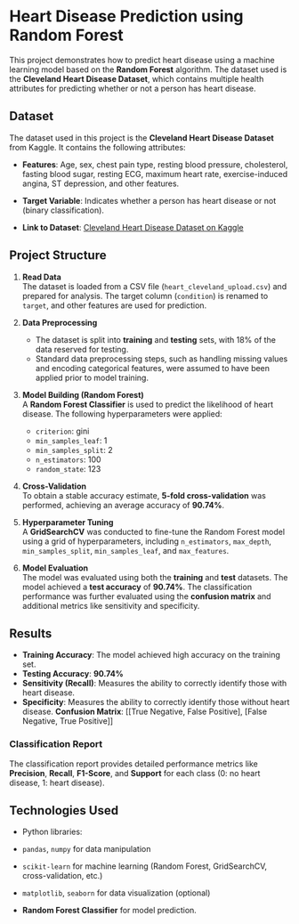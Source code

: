 # **Heart Disease Prediction using Random Forest**

This project demonstrates how to predict heart disease using a machine learning model based on the **Random Forest** algorithm. The dataset used is the **Cleveland Heart Disease Dataset**, which contains multiple health attributes for predicting whether or not a person has heart disease.

## **Dataset**

The dataset used in this project is the **Cleveland Heart Disease Dataset** from Kaggle. It contains the following attributes:

- **Features**: Age, sex, chest pain type, resting blood pressure, cholesterol, fasting blood sugar, resting ECG, maximum heart rate, exercise-induced angina, ST depression, and other features.
- **Target Variable**: Indicates whether a person has heart disease or not (binary classification).

- **Link to Dataset**: [Cleveland Heart Disease Dataset on Kaggle](https://www.kaggle.com/ronitf/heart-disease-uci)

## **Project Structure**

1. **Read Data**  
   The dataset is loaded from a CSV file (`heart_cleveland_upload.csv`) and prepared for analysis. The target column (`condition`) is renamed to `target`, and other features are used for prediction.

2. **Data Preprocessing**  
   - The dataset is split into **training** and **testing** sets, with 18% of the data reserved for testing.
   - Standard data preprocessing steps, such as handling missing values and encoding categorical features, were assumed to have been applied prior to model training.

3. **Model Building (Random Forest)**  
   A **Random Forest Classifier** is used to predict the likelihood of heart disease. The following hyperparameters were applied:
   - `criterion`: gini
   - `min_samples_leaf`: 1
   - `min_samples_split`: 2
   - `n_estimators`: 100
   - `random_state`: 123

4. **Cross-Validation**  
   To obtain a stable accuracy estimate, **5-fold cross-validation** was performed, achieving an average accuracy of **90.74%**.

5. **Hyperparameter Tuning**  
   A **GridSearchCV** was conducted to fine-tune the Random Forest model using a grid of hyperparameters, including `n_estimators`, `max_depth`, `min_samples_split`, `min_samples_leaf`, and `max_features`.

6. **Model Evaluation**  
   The model was evaluated using both the **training** and **test** datasets. The model achieved a **test accuracy** of **90.74%**. The classification performance was further evaluated using the **confusion matrix** and additional metrics like sensitivity and specificity.

## **Results**

- **Training Accuracy**: The model achieved high accuracy on the training set.
- **Testing Accuracy**: **90.74%**
- **Sensitivity (Recall)**: Measures the ability to correctly identify those with heart disease.
- **Specificity**: Measures the ability to correctly identify those without heart disease.
  **Confusion Matrix**:
  [[True Negative, False Positive], [False Negative, True Positive]]
### **Classification Report**
The classification report provides detailed performance metrics like **Precision**, **Recall**, **F1-Score**, and **Support** for each class (0: no heart disease, 1: heart disease).

## **Technologies Used**

- Python libraries:  
- `pandas`, `numpy` for data manipulation  
- `scikit-learn` for machine learning (Random Forest, GridSearchCV, cross-validation, etc.)  
- `matplotlib`, `seaborn` for data visualization (optional)

- **Random Forest Classifier** for model prediction.

